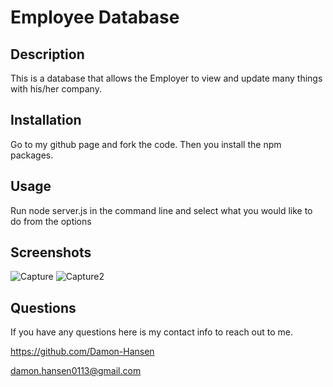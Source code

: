 # Employee Database

## Description

This is a database that allows the Employer to view and update many things with his/her company.


## Installation

Go to my github page and fork the code. Then you install the npm packages.

## Usage

Run node server.js in the command line and select what you would like to do from the options

## Screenshots

![Capture](https://user-images.githubusercontent.com/95259338/160466808-4c2e15f5-e049-4521-81d6-ae798f0db7be.PNG)
![Capture2](https://user-images.githubusercontent.com/95259338/160467031-732171c9-8b6a-4c1c-9fd9-e9be44fe1d24.PNG)

## Questions

If you have any questions here is my contact info to reach out to me.

https://github.com/Damon-Hansen

damon.hansen0113@gmail.com